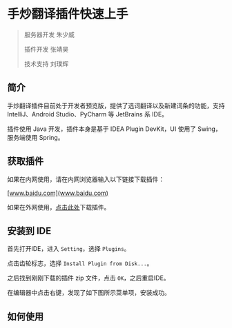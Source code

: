 # 手炒翻译插件快速上手

> 服务器开发 朱少威
> 
> 插件开发 张靖昊
>
> 技术支持 刘璞辉

## 简介

手炒翻译插件目前处于开发者预览版，提供了选词翻译以及新建词条的功能，支持 IntelliJ、Android Studio、PyCharm 等 JetBrains 系 IDE。

插件使用 Java 开发，插件本身是基于 IDEA Plugin DevKit，UI 使用了 Swing，服务端使用 Spring。

## 获取插件

如果在内网使用，请在内网浏览器输入以下链接下载插件：

[www.baidu.com](www.baidu.com)

如果在外网使用，[点击此处](https://github.com/laomao1997/FlushTranslatorPlugin/releases/download/0.1/FlushTranslatorPlugin.zip)下载插件。

## 安装到 IDE

首先打开IDE，进入 `Setting`，选择 `Plugins`。

点击齿轮标志，选择 `Install Plugin from Disk...`。

之后找到刚刚下载的插件 zip 文件，点击 `OK`，之后重启IDE。

在编辑器中点击右键，发现了如下图所示菜单项，安装成功。

## 如何使用


